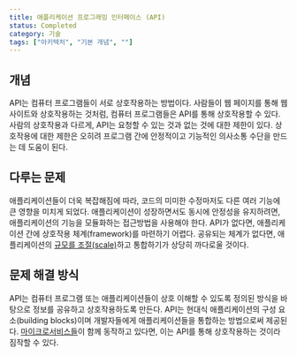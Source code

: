```yaml
---
title: 애플리케이션 프로그래밍 인터페이스 (API)
status: Completed
category: 기술
tags: ["아키텍처", "기본 개념", ""]
---
```


## 개념

API는 컴퓨터 프로그램들이 서로 상호작용하는 방법이다.
사람들이 웹 페이지를 통해 웹 사이트와 상호작용하는 것처럼, 컴퓨터 프로그램들은 API를 통해 상호작용할 수 있다.
사람의 상호작용과 다르게, API는 요청할 수 있는 것과 없는 것에 대한 제한이 있다.
상호작용에 대한 제한은 오히려 프로그램 간에 안정적이고 기능적인 의사소통 수단을 만드는 데 도움이 된다.

## 다루는 문제

애플리케이션들이 더욱 복잡해짐에 따라, 코드의 미미한 수정마저도 다른 여러 기능에 큰 영향을 미치게 되었다.
애플리케이션이 성장하면서도 동시에 안정성을 유지하려면, 애플리케이션의 기능을 모듈화하는 접근방법을 사용해야 한다.
API가 없다면, 애플리케이션 간에 상호작용 체계(framework)를 마련하기 어렵다.
공유되는 체계가 없다면, 애플리케이션의 [규모를 조절(scale)](/ko/scalability/)하고 통합하기가 상당히 까다로울 것이다.

## 문제 해결 방식

API는 컴퓨터 프로그램 또는 애플리케이션들이 상호 이해할 수 있도록 정의된 방식을 바탕으로
정보를 공유하고 상호작용하도록 만든다.
API는 현대식 애플리케이션의 구성 요소(building blocks)이며 개발자들에게 애플리케이션들을 통합하는 방법으로써 제공된다.
[마이크로서비스들](/ko/microservices/)이 함께 동작하고 있다면, 이는 API를 통해 상호작용하는 것이라 짐작할 수 있다.
